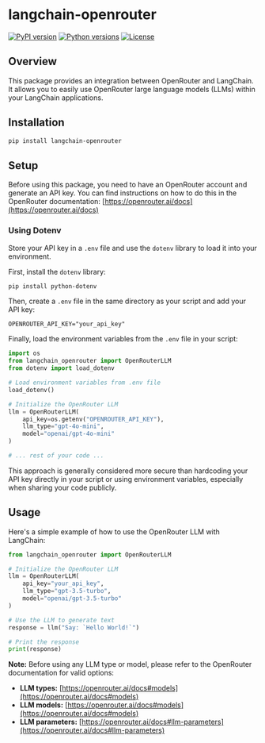 # langchain-openrouter

[![PyPI version](https://badge.fury.io/py/langchain-openrouter.svg)](https://badge.fury.io/py/langchain-openrouter)
[![Python versions](https://img.shields.io/pypi/pyversions/langchain-openrouter.svg)](https://pypi.org/project/langchain-openrouter/)
[![License](https://img.shields.io/badge/License-MIT-blue.svg)](https://opensource.org/licenses/MIT)

## Overview

This package provides an integration between OpenRouter and LangChain. It allows you to easily use OpenRouter large language models (LLMs) within your LangChain applications.

## Installation

```bash
pip install langchain-openrouter
```

## Setup

Before using this package, you need to have an OpenRouter account and generate an API key. You can find instructions on how to do this in the OpenRouter documentation: [https://openrouter.ai/docs](https://openrouter.ai/docs)


### Using Dotenv

Store your API key in a `.env` file and use the `dotenv` library to load it into your environment.

First, install the `dotenv` library:

```bash
pip install python-dotenv
```

Then, create a `.env` file in the same directory as your script and add your API key:

```
OPENROUTER_API_KEY="your_api_key"
```

Finally, load the environment variables from the `.env` file in your script:

```python
import os
from langchain_openrouter import OpenRouterLLM
from dotenv import load_dotenv

# Load environment variables from .env file
load_dotenv()

# Initialize the OpenRouter LLM
llm = OpenRouterLLM(
    api_key=os.getenv("OPENROUTER_API_KEY"), 
    llm_type="gpt-4o-mini", 
    model="openai/gpt-4o-mini"
)

# ... rest of your code ...
```

This approach is generally considered more secure than hardcoding your API key directly in your script or using environment variables, especially when sharing your code publicly.

## Usage

Here's a simple example of how to use the OpenRouter LLM with LangChain:

```python
from langchain_openrouter import OpenRouterLLM

# Initialize the OpenRouter LLM
llm = OpenRouterLLM(
    api_key="your_api_key", 
    llm_type="gpt-3.5-turbo", 
    model="openai/gpt-3.5-turbo"
)

# Use the LLM to generate text
response = llm("Say: `Hello World!`")

# Print the response
print(response)
```

**Note:** Before using any LLM type or model, please refer to the OpenRouter documentation for valid options:

- **LLM types:** [https://openrouter.ai/docs#models](https://openrouter.ai/docs#models)
- **LLM models:** [https://openrouter.ai/docs#models](https://openrouter.ai/docs#models)
- **LLM parameters:** [https://openrouter.ai/docs#llm-parameters](https://openrouter.ai/docs#llm-parameters)
